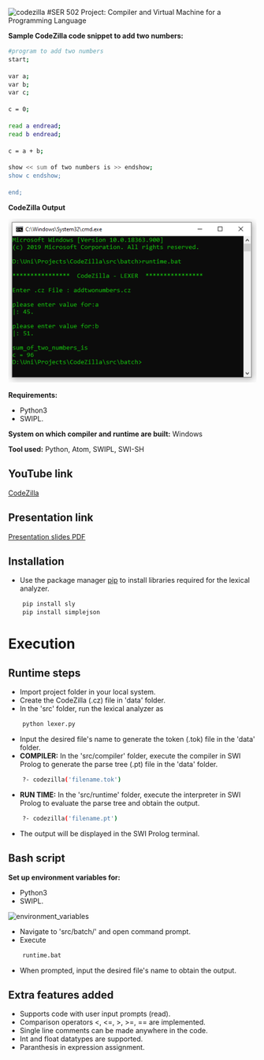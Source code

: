 ![codezilla](codezilla.png)
#SER 502 Project: Compiler and Virtual Machine for a Programming Language


**Sample CodeZilla code snippet to add two numbers:**
```bash
#program to add two numbers
start;

var a;
var b;
var c;

c = 0;

read a endread;
read b endread;

c = a + b;

show << sum of two numbers is >> endshow;
show c endshow;

end;
```

**CodeZilla Output**

![output](output.PNG)

**Requirements:**
- Python3
- SWIPL.

**System on which compiler and runtime are built:** Windows

**Tool used:** Python, Atom, SWIPL, SWI-SH

## YouTube link
[CodeZilla](https://www.youtube.com/watch?v=pqQUxUurmqc&t=470s)

## Presentation link
[Presentation slides PDF](/doc/Presentation.pdf)

## Installation
- Use the package manager [pip](https://pip.pypa.io/en/stable/) to install libraries required for the lexical analyzer.
```bash
    pip install sly
    pip install simplejson
```

# Execution
## Runtime steps
- Import project folder in your local system.
- Create the CodeZilla (.cz) file in 'data' folder.
- In the 'src' folder, run the lexical analyzer as
```bash
    python lexer.py
```
- Input the desired file's name to generate the token (.tok) file in the 'data' folder.
- **COMPILER:** In the 'src/compiler' folder, execute the compiler in SWI Prolog to generate the parse tree (.pt) file in the 'data' folder.
```bash
    ?- codezilla('filename.tok')
```
- **RUN TIME:** In the 'src/runtime' folder, execute the interpreter in SWI Prolog to evaluate the parse tree and obtain the output.
```bash
    ?- codezilla('filename.pt')
```
- The output will be displayed in the SWI Prolog terminal.


## Bash script
**Set up environment variables for:**
- Python3
- SWIPL.


![environment_variables](environment_variables.PNG)

- Navigate to 'src/batch/' and open command prompt.
- Execute
```bash
    runtime.bat
```
- When prompted, input the desired file's name to obtain the output.

## Extra features added
- Supports code with user input prompts (read).
- Comparison operators <, <=, >, >=, == are implemented.
- Single line comments can be made anywhere in the code.
- Int and float datatypes are supported.
- Paranthesis in expression assignment.
